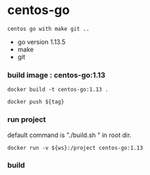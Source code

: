# centos-go

	centos go with make git ..


- go version 1.13.5
- make 
- git 

### build image : centos-go:1.13
```
docker build -t centos-go:1.13 .

docker push ${tag}
```

### run project 

default command is "./build.sh " in root dir.

```
docker run -v ${ws}:/project centos-go:1.13

```


### build
